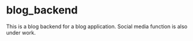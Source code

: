# blog_backend
This is a blog backend for a blog application.
Social media function is also under work. 
